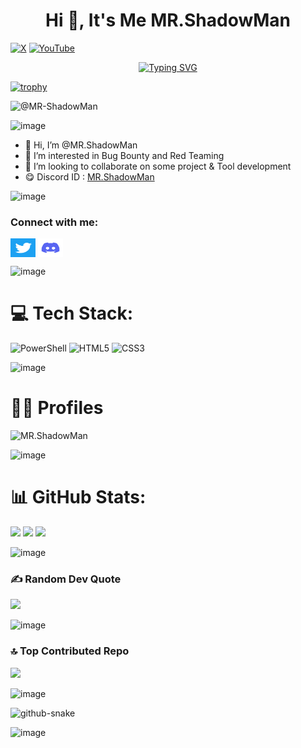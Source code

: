 <h1 align="center">Hi 👋, It's Me MR.ShadowMan</h1>

[![X](https://img.shields.io/badge/X-black.svg?logo=X&logoColor=white)](https://x.com/0xMRShadowMan) [![YouTube](https://img.shields.io/badge/YouTube-%23FF0000.svg?logo=YouTube&logoColor=white)](https://youtube.com/@MR.ShadowMans) 

 <p align="center">
    <a href="https://git.io/typing-svg"><img src="https://readme-typing-svg.demolab.com?center=true&vCenter=true?font=Roboto+Mono&pause=500&color=F19A04&random=false&width=435&lines=Thanks+For+Stopping+By!;Bug+Bounty+Hunter;Ethical+Hacker;Red+Teamer%2C+CTF+Player;MR.ShadowMan" alt="Typing SVG" /></a>
</p>

[![trophy](https://github-profile-trophy.vercel.app/?username=MR-ShadowMan&theme=onedark)](https://github.com/ryo-ma/github-profile-trophy)

<p align="left"> <img src="https://komarev.com/ghpvc/?username=MR-ShadowMan&label=Profile%20views&color=0e75b6&style=for-the-badge&logoColor=ffffff&labelColor=1a1a1a&color=802000" alt="@MR-ShadowMan" /> </p>

![image](https://user-images.githubusercontent.com/59029171/162222621-7e7fbad3-4f33-4964-94a8-6f6189e97142.png)

- 👋 Hi, I’m @MR.ShadowMan
- 👀 I’m interested in Bug Bounty and Red Teaming
- 💞️ I’m looking to collaborate on some project & Tool development
- 😋 Discord ID : <a href="https://discord.com/users/1309855980745523203" target="_blank">MR.ShadowMan</a>

![image](https://user-images.githubusercontent.com/59029171/162222621-7e7fbad3-4f33-4964-94a8-6f6189e97142.png)


<h3 align="left">Connect with me:</h3>
<p align="left">
<a href="https://twitter.com/0xMRShadowMan" target="blank"><img align="center" src="https://github.com/edent/SuperTinyIcons/blob/master/images/svg/twitter.svg" alt="MrNiko" height="30" width="40" /></a>
<a href="https://discord.com/users/1309855980745523203" target="blank"><img align="center" src="https://github.com/edent/SuperTinyIcons/blob/master/images/svg/discord.svg" alt="https://discord.com/invite/N52JqGb" height="30" width="40" /></a>

![image](https://user-images.githubusercontent.com/59029171/162222621-7e7fbad3-4f33-4964-94a8-6f6189e97142.png)

# 💻 Tech Stack:
![PowerShell](https://img.shields.io/badge/PowerShell-%235391FE.svg?style=flat&logo=powershell&logoColor=white) ![HTML5](https://img.shields.io/badge/html5-%23E34F26.svg?style=flat&logo=html5&logoColor=white) ![CSS3](https://img.shields.io/badge/css3-%231572B6.svg?style=flat&logo=css3&logoColor=white)

![image](https://user-images.githubusercontent.com/59029171/162222621-7e7fbad3-4f33-4964-94a8-6f6189e97142.png)

#  👨‍💻 Profiles

<img src="https://tryhackme-badges.s3.amazonaws.com/MR.ShadowMan.png" alt="MR.ShadowMan" />

![image](https://user-images.githubusercontent.com/59029171/162222621-7e7fbad3-4f33-4964-94a8-6f6189e97142.png)

# 📊 GitHub Stats:
![](https://github-readme-stats.vercel.app/api?username=MR-ShadowMan&theme=ambient_gradient&hide_border=false&include_all_commits=false&count_private=false)
![](https://nirzak-streak-stats.vercel.app/?user=MR-ShadowMan&theme=ambient_gradient&hide_border=false)
![](https://github-readme-stats.vercel.app/api/top-langs/?username=MR-ShadowMan&theme=ambient_gradient&hide_border=false&include_all_commits=false&count_private=false&layout=compact)

![image](https://user-images.githubusercontent.com/59029171/162222621-7e7fbad3-4f33-4964-94a8-6f6189e97142.png)

### ✍️ Random Dev Quote
![](https://quotes-github-readme.vercel.app/api?type=horizontal&theme=radical)


![image](https://user-images.githubusercontent.com/59029171/162222621-7e7fbad3-4f33-4964-94a8-6f6189e97142.png)

### 🔝 Top Contributed Repo
![](https://github-contributor-stats.vercel.app/api?username=MR-ShadowMan&limit=5&theme=ambient_gradient&combine_all_yearly_contributions=true)

<!-- Proudly created with GPRM ( https://gprm.itsvg.in ) -->


![image](https://user-images.githubusercontent.com/59029171/162222621-7e7fbad3-4f33-4964-94a8-6f6189e97142.png)


<picture>
  <source media="(prefers-color-scheme: dark)" srcset="https://raw.githubusercontent.com/tobiasmeyhoefer/tobiasmeyhoefer/output/github-snake-dark.svg" />
  <source media="(prefers-color-scheme: light)" srcset="https://raw.githubusercontent.com/tobiasmeyhoefer/tobiasmeyhoefer/output/github-snake.svg" />
  <img alt="github-snake" src="https://raw.githubusercontent.com/tobiasmeyhoefer/tobiasmeyhoefer/output/github-snake.svg" />
</picture>

![image](https://user-images.githubusercontent.com/59029171/162222621-7e7fbad3-4f33-4964-94a8-6f6189e97142.png)

